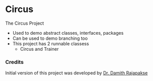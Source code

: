 # Circus
The Circus Project

- Used to demo abstract classes, interfaces, packages
- Can be used to demo branching too
- This project has 2 runnable classess
    - Circus and Trainer
### Credits

Initial version of this project was developed by [Dr. Damith Rajapakse](https://github.com/damithc)